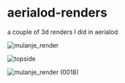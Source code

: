 # aerialod-renders
a couple of 3d renders I did in aerialod

![mulanje_render](https://github.com/chirambo-george/aerialod-renders/assets/174022511/60f7b4dc-94ab-4bbb-9de0-e58a920e3552)

![topside](https://github.com/chirambo-george/aerialod-renders/assets/174022511/52ebffc2-359d-4146-9a9c-74c2aa1558f2)


![mulanje_render (0018)](https://github.com/chirambo-george/aerialod-renders/assets/174022511/0d0c8f98-ee52-4d32-99f9-7309b1d3d271)
